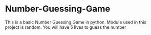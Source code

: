 # Number-Guessing-Game
This is a basic Number Guessing Game in python. Module used in this project is random. You will have 5 lives to guess the number
